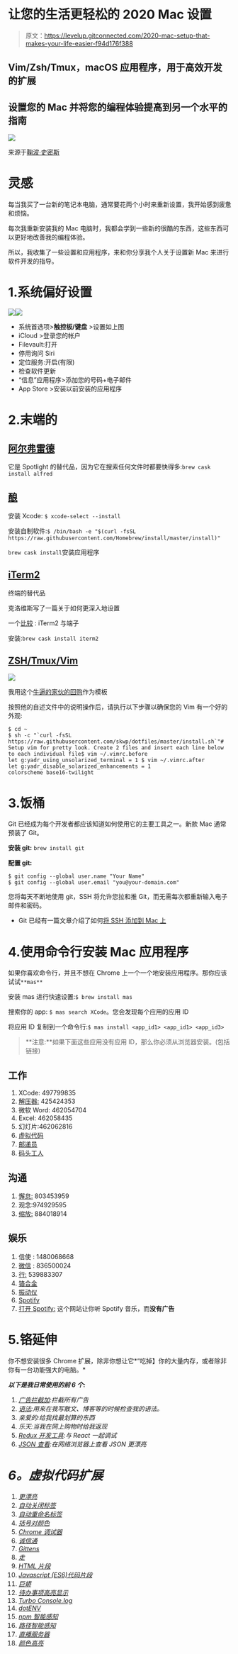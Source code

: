 # 让您的生活更轻松的 2020 Mac 设置

> 原文：<https://levelup.gitconnected.com/2020-mac-setup-that-makes-your-life-easier-f94d176f388>

## Vim/Zsh/Tmux，macOS 应用程序，用于高效开发的扩展

## 设置您的 Mac 并将您的编程体验提高到另一个水平的指南

![](img/4f4ef11205dc1d5c5f75f5c6704d8e66.png)

来源于[鞠波·史密斯](https://unsplash.com/@jessysmith)

# 灵感

每当我买了一台新的笔记本电脑，通常要花两个小时来重新设置，我开始感到疲惫和烦恼。

每次我重新安装我的 Mac 电脑时，我都会学到一些新的很酷的东西，这些东西可以更好地改善我的编程体验。

所以，我收集了一些设置和应用程序，来和你分享我个人关于设置新 Mac 来进行软件开发的指导。

# 1.系统偏好设置

![](img/12652c8762e6610ebce50d7ffc3b29c2.png)![](img/aef8347cc1e236dd64c90d56db2e4a33.png)

*   系统首选项>**触控板/键盘** >设置如上图
*   iCloud >登录您的帐户
*   Filevault:打开
*   停用询问 Siri
*   定位服务:开启(有限)
*   检查软件更新
*   “信息”应用程序>添加您的号码+电子邮件
*   App Store >安装以前安装的应用程序

# 2.末端的

## [阿尔弗雷德](https://www.alfredapp.com/)

它是 Spotlight 的替代品，因为它在搜索任何文件时都要快得多:`brew cask install alfred`

## [**酿**](https://brew.sh/)

安装 Xcode: `$ xcode-select --install`

安装自制软件:`$ /bin/bash -e "$(curl -fsSL https://raw.githubusercontent.com/Homebrew/install/master/install)"`

`brew cask install`安装应用程序

## [iTerm2](https://www.iterm2.com/)

终端的替代品

克洛维斯写了一篇关于如何更深入地设置

一个[比较](https://www.slant.co/versus/1713/1715/~iterm2_vs_terminal-app) : iTerm2 与端子

安装:`brew cask install iterm2`

## [**ZSH/Tmux/Vim**](https://github.com/skwp/dotfiles)

![](img/76dd6893985512ea34405d7c9fa2264c.png)

我用这个[牛逼的家伙的回购](https://github.com/skwp/dotfiles)作为模板

按照他的自述文件中的说明操作后，请执行以下步骤以确保您的 Vim 有一个好的外观:

```
$ cd ~
$ sh -c "`curl -fsSL https://raw.githubusercontent.com/skwp/dotfiles/master/install.sh`"# Setup vim for pretty look. Create 2 files and insert each line below to each individual file$ vim ~/.vimrc.before
let g:yadr_using_unsolarized_terminal = 1 $ vim ~/.vimrc.after
let g:yadr_disable_solarized_enhancements = 1
colorscheme base16-twilight
```

# 3.饭桶

Git 已经成为每个开发者都应该知道如何使用它的主要工具之一。新款 Mac 通常预装了 Git。

**安装 git:** `brew install git`

**配置 git:**

```
$ git config --global user.name "Your Name"
$ git config --global user.email "you@your-domain.com"
```

您将每天不断地使用 git，SSH 将允许您拉和推 Git，而无需每次都重新输入电子邮件和密码。

*   Git 已经有一篇文章介绍了如何[将 SSH 添加到 Mac 上](https://docs.github.com/en/github/authenticating-to-github/generating-a-new-ssh-key-and-adding-it-to-the-ssh-agent)

# 4.使用命令行安装 Mac 应用程序

如果你喜欢命令行，并且不想在 Chrome 上一个一个地安装应用程序。那你应该试试`**mas**`

安装 mas 进行快速设置:`$ brew install mas`

搜索你的 app: `$ mas search XCode`。您会发现每个应用的应用 ID

将应用 ID 复制到一个命令行:`$ mas install <app_id1> <app_id1> <app_id3>`

> **注意:**如果下面这些应用没有应用 ID，那么你必须从浏览器安装。(包括链接)

## 工作

1.  XCode: 497799835
2.  [解压器:](https://theunarchiver.com/) 425424353
3.  微软 Word: 462054704
4.  Excel: 462058435
5.  幻灯片:462062816
6.  [虚拟代码](https://code.visualstudio.com/)
7.  [邮递员](https://www.postman.com/)
8.  [码头工人](https://www.docker.com/)

## 沟通

1.  [懈怠:](https://slack.com/) 803453959
2.  观念:974929595
3.  [缩放:](https://zoom.us/) 884018914

## 娱乐

1.  信使 : 1480068668
2.  [微信](https://www.wechat.com/en/) : 836500024
3.  [行:](https://line.me/en/) 539883307
4.  [铬合金](https://www.google.com/chrome/?brand=CHBD&gclid=Cj0KCQjwo6D4BRDgARIsAA6uN1_SszdlH-F-7Lu13jLzZIj8BAfWsSBL5M0zhXeS677r88nwsF0uHrwaAt5GEALw_wcB&gclsrc=aw.ds)
5.  [振动仪](https://www.viber.com/en/)
6.  [Spotify](https://www.spotify.com/us/download/other/)
7.  [打开 Spotify:](https://open.spotify.com/) 这个网站让你听 Spotify 音乐，而**没有广告**

# 5.铬延伸

你不想安装很多 Chrome 扩展，除非你想让它*“吃掉】你的大量内存，或者除非你有一台功能强大的电脑。*

***以下是我日常使用的前 6 个:***

1.  *[广告拦截加](https://adblockplus.org/):拦截所有广告*
2.  *[语法](https://www.grammarly.com/):用来在我写散文、博客等的时候检查我的语法。*
3.  *亲爱的:给我找最划算的东西*
4.  *乐天:当我在网上购物时给我返现*
5.  *[Redux 开发工具](https://chrome.google.com/webstore/detail/redux-devtools/lmhkpmbekcpmknklioeibfkpmmfibljd?hl=en):与 React 一起调试*
6.  *[JSON 查看](https://chrome.google.com/webstore/detail/jsonview/chklaanhfefbnpoihckbnefhakgolnmc?hl=en):在网络浏览器上查看 JSON 更漂亮*

# *6。虚拟代码扩展*

1.  *[更漂亮](https://prettier.io/)*
2.  *[自动关闭标签](https://marketplace.visualstudio.com/items?itemName=formulahendry.auto-close-tag)*
3.  *[自动重命名标签](https://marketplace.visualstudio.com/items?itemName=formulahendry.auto-rename-tag)*
4.  *[括号对颜色](https://marketplace.visualstudio.com/items?itemName=CoenraadS.bracket-pair-colorizer)*
5.  *[Chrome 调试器](https://marketplace.visualstudio.com/items?itemName=msjsdiag.debugger-for-chrome)*
6.  *[诚信通](https://marketplace.visualstudio.com/items?itemName=dbaeumer.vscode-eslint)*
7.  *[Gittens](https://marketplace.visualstudio.com/items?itemName=eamodio.gitlens)*
8.  *[走](https://code.visualstudio.com/docs/languages/go)*
9.  *[HTML 片段](https://marketplace.visualstudio.com/items?itemName=abusaidm.html-snippets)*
10.  *[Javascript (ES6)代码片段](https://marketplace.visualstudio.com/items?itemName=xabikos.JavaScriptSnippets)*
11.  *[巨蟒](https://code.visualstudio.com/docs/languages/python)*
12.  *[待办事项高亮显示](https://marketplace.visualstudio.com/items?itemName=wayou.vscode-todo-highlight)*
13.  *[Turbo Console.log](https://marketplace.visualstudio.com/items?itemName=ChakrounAnas.turbo-console-log)*
14.  *[dotENV](https://marketplace.visualstudio.com/items?itemName=mikestead.dotenv)*
15.  *[npm 智能感知](https://marketplace.visualstudio.com/items?itemName=christian-kohler.npm-intellisense)*
16.  *[路径智能感知](https://marketplace.visualstudio.com/items?itemName=christian-kohler.path-intellisense)*
17.  *[直播服务器](https://marketplace.visualstudio.com/items?itemName=ritwickdey.LiveServer)*
18.  *[颜色高亮](https://marketplace.visualstudio.com/items?itemName=naumovs.color-highlight)*